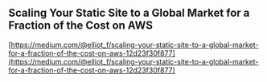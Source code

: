 ## Scaling Your Static Site to a Global Market for a Fraction of the Cost on AWS
  
  [https://medium.com/@elliot_f/scaling-your-static-site-to-a-global-market-for-a-fraction-of-the-cost-on-aws-12d23f30f877](https://medium.com/@elliot_f/scaling-your-static-site-to-a-global-market-for-a-fraction-of-the-cost-on-aws-12d23f30f877)